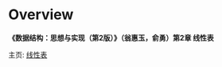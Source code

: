 # Overview

**__《数据结构：思想与实现（第2版）》（翁惠玉，俞勇）第2章 线性表__**

主页: [线性表](https://grwei.github.io/data-structure-homework/DS_Ch2/doc/html/index.html)
